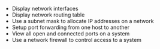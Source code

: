 - Display network interfaces
- Display network routing table
- Use a subnet mask to allocate IP addresses on a network
- Setup port forwarding from one host to another
- View all open and connected ports on a system
- Use a network firewall to control access to a system